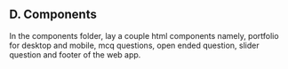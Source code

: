 ## D. Components
In the components folder, lay a couple html components namely, portfolio for desktop and mobile, mcq questions, open ended question, slider question and footer of the web app.
